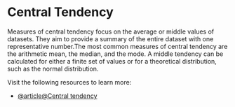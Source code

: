 # Central Tendency

Measures of central tendency focus on the average or middle values of datasets. They aim to provide a summary of the entire dataset with one representative number.The most common measures of central tendency are the arithmetic mean, the median, and the mode. A middle tendency can be calculated for either a finite set of values or for a theoretical distribution, such as the normal distribution.

Visit the following resources to learn more:

- [@article@Central tendency](https://en.wikipedia.org/wiki/Central_tendency)